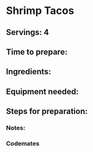 # Shrimp Tacos

## Servings: 4

## Time to prepare: 

## Ingredients:


## Equipment needed:


## Steps for preparation:



### Notes:



### Codemates #
